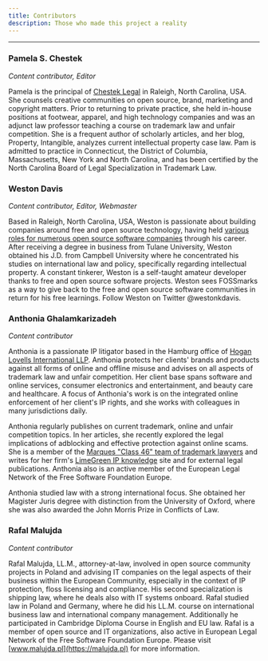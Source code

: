 ```yaml
---
title: Contributors
description: Those who made this project a reality
---
```

---

### Pamela S. Chestek
*Content contributor, Editor*

Pamela is the principal of [Chestek Legal](https://chesteklegal.com) in Raleigh, North Carolina, USA. She counsels creative communities on open source, brand, marketing and copyright matters. Prior to returning to private practice, she held in-house positions at footwear, apparel, and high technology companies and was an adjunct law professor teaching a course on trademark law and unfair competition. She is a frequent author of scholarly articles, and her blog, Property, Intangible, analyzes current intellectual property case law. Pam is admitted to practice in Connecticut, the District of Columbia, Massachusetts, New York and North Carolina, and has been certified by the North Carolina Board of Legal Specialization in Trademark Law.

### Weston Davis
*Content contributor, Editor, Webmaster*

Based in Raleigh, North Carolina, USA, Weston is passionate about building companies around free and open source technology, having held [various roles for numerous open source software companies](https://www.linkedin.com/in/westonkdavis/) through his career. After receiving a degree in business from Tulane University, Weston obtained his J.D. from Campbell University where he concentrated his studies on international law and policy, specifically regarding intellectual property. A constant tinkerer, Weston is a self-taught amateur developer thanks to free and open source software projects. Weston sees FOSSmarks as a way to give back to the free and open source software communities in return for his free learnings. Follow Weston on Twitter @westonkdavis.

### Anthonia Ghalamkarizadeh
*Content contributor*

Anthonia is a passionate IP litigator based in the Hamburg office of [Hogan Lovells International LLP](https://www.hoganlovells.com/anthonia-ghalamkarizadeh). Anthonia protects her clients' brands and products against all forms of online and offline misuse and advises on all aspects of trademark law and unfair competition. Her client base spans software and online services, consumer electronics and entertainment, and beauty care and healthcare. A focus of Anthonia's work is on the integrated online enforcement of her client's IP rights, and she works with colleagues in many jurisdictions daily.

Anthonia regularly publishes on current trademark, online and unfair competition topics. In her articles, she recently explored the legal implications of adblocking and effective protection against online scams. She is a member of the [Marques "Class 46" team of trademark lawyers](https://www.marques.org/blogs/class46/) and writes for her firm's [LimeGreen IP knowledge](https://limegreenip.hoganlovells.com) site and for external legal publications. Anthonia also is an active member of the European Legal Network of the Free Software Foundation Europe.

Anthonia studied law with a strong international focus. She obtained her Magister Juris degree with distinction from the University of Oxford, where she was also awarded the John Morris Prize in Conflicts of Law.


### Rafal Malujda
*Content contributor*

Rafal Malujda, LL.M., attorney-at-law, involved in open source community projects in Poland and advising IT companies on the legal aspects of their business within the European Community, especially in the context of IP protection, floss licensing and compliance. His second specialization is shipping law, where he deals also with IT systems onboard. Rafal studied law in Poland and Germany, where he did his LL.M. course on international business law and international company management. Additionally he participated in Cambridge Diploma Course in English and EU law. Rafal is a member of open source and IT organizations, also active in European Legal Network of the Free Software Foundation Europe. Please visit [www.malujda.pl](https://malujda.pl) for more information.

